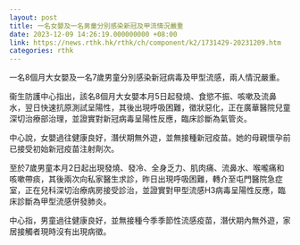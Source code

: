 ```yaml
---
layout: post
title: 一名女嬰及一名男童分別感染新冠及甲流情況嚴重
date: 2023-12-09 14:26:19.000000000 +08:00
link: https://news.rthk.hk/rthk/ch/component/k2/1731429-20231209.htm
categories: rthk
---
```


一名8個月大女嬰及一名7歲男童分別感染新冠病毒及甲型流感，兩人情況嚴重。

衞生防護中心指出，該名8個月大女嬰本月5日起發燒、食慾不振、咳嗽及流鼻水，翌日快速抗原測試呈陽性，其後出現呼吸困難，徵狀惡化，正在廣華醫院兒童深切治療部治理，並證實對新冠病毒呈陽性反應，臨床診斷為氣管炎。

中心說，女嬰過往健康良好，潛伏期無外遊，並無接種新冠疫苗。她的母親懷孕前已接受初始新冠疫苗注射劑次。

至於7歲男童本月2日起出現發燒、發冷、全身乏力、肌肉痛、流鼻水、喉嚨痛和咳嗽帶痰，其後兩次向私家醫生求診，昨日出現呼吸困難，轉介至屯門醫院急症室，正在兒科深切治療病房接受診治，並證實對甲型流感H3病毒呈陽性反應，臨床診斷為甲型流感併發肺炎。

中心指，男童過往健康良好，並無接種今季季節性流感疫苗，潛伏期內無外遊，家居接觸者現時沒有出現病徵。
